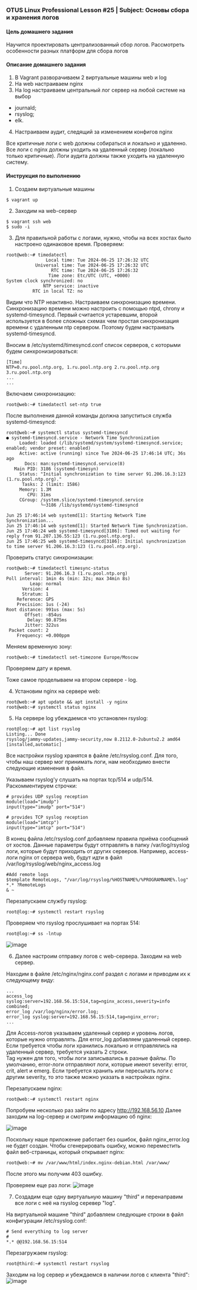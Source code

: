 ### OTUS Linux Professional Lesson #25 | Subject: Основы сбора и хранения логов

#### Цель домашнего задания
Научится проектировать централизованный сбор логов. Рассмотреть особенности разных платформ для сбора логов

#### Описание домашнего задания
1. В Vagrant разворачиваем 2 виртуальные машины web и log
2. На web настраиваем nginx  
3. На log настраиваем центральный лог сервер на любой системе на выбор
  - journald;
  - rsyslog;
  - elk.
4. Настраиваем аудит, следящий за изменением конфигов nginx 

Все критичные логи с web должны собираться и локально и удаленно.
Все логи с nginx должны уходить на удаленный сервер (локально только критичные).
Логи аудита должны также уходить на удаленную систему.

#### Инструкция по выполнению
1. Создаем виртуальные машины
```console
$ vagrant up
```
2. Заходим на web-сервер
```console
$ vagrant ssh web
$ sudo -i
```
3. Для правильной работы c логами, нужно, чтобы на всех хостах было настроено одинаковое время. Проверяем:
```console
root@web:~# timedatectl
               Local time: Tue 2024-06-25 17:26:32 UTC
           Universal time: Tue 2024-06-25 17:26:32 UTC
                 RTC time: Tue 2024-06-25 17:26:32
                Time zone: Etc/UTC (UTC, +0000)
System clock synchronized: no
              NTP service: inactive
          RTC in local TZ: no
```
Видим что NTP неактивно. Настраиваем синхронизацию времени.
Синхронизацию времени можно настроить с помощью ntpd, chrony и systemd-timesyncd. Первый считается устаревшим, второй используется в более сложных схемах чем простая синхронизация времени с удаленным ntp сервером. Поэтому будем настраивать systemd-timesyncd. 

Вносим в /etc/systemd/timesyncd.conf список серверов, с которыми будем синхронизироваться:
```
[Time]
NTP=0.ru.pool.ntp.org, 1.ru.pool.ntp.org 2.ru.pool.ntp.org 3.ru.pool.ntp.org
...
...
```
Включаем синхронизацию:
```console
root@web:~# timedatectl set-ntp true
```
После выполнения данной команды должна запуститься служба systemd-timesyncd:
```console
root@web:~# systemctl status systemd-timesyncd
● systemd-timesyncd.service - Network Time Synchronization
     Loaded: loaded (/lib/systemd/system/systemd-timesyncd.service; enabled; vendor preset: enabled)
     Active: active (running) since Tue 2024-06-25 17:46:14 UTC; 36s ago
       Docs: man:systemd-timesyncd.service(8)
   Main PID: 3186 (systemd-timesyn)
     Status: "Initial synchronization to time server 91.206.16.3:123 (1.ru.pool.ntp.org)."
      Tasks: 2 (limit: 1586)
     Memory: 1.3M
        CPU: 31ms
     CGroup: /system.slice/systemd-timesyncd.service
             └─3186 /lib/systemd/systemd-timesyncd

Jun 25 17:46:14 web systemd[1]: Starting Network Time Synchronization...
Jun 25 17:46:14 web systemd[1]: Started Network Time Synchronization.
Jun 25 17:46:24 web systemd-timesyncd[3186]: Timed out waiting for reply from 91.207.136.55:123 (1.ru.pool.ntp.org).
Jun 25 17:46:25 web systemd-timesyncd[3186]: Initial synchronization to time server 91.206.16.3:123 (1.ru.pool.ntp.org).
```
Проверить статус синхронизации:
```console
root@web:~# timedatectl timesync-status
       Server: 91.206.16.3 (1.ru.pool.ntp.org)
Poll interval: 1min 4s (min: 32s; max 34min 8s)
         Leap: normal
      Version: 4
      Stratum: 1
    Reference: GPS
    Precision: 1us (-24)
Root distance: 991us (max: 5s)
       Offset: -854us
        Delay: 90.875ms
       Jitter: 322us
 Packet count: 2
    Frequency: +0.000ppm

```
Меняем временную зону:
```console
root@web:~# timedatectl set-timezone Europe/Moscow
```
Проверяем дату и время.

Тоже самое проделываем на втором сервере - log.

4. Установим nginx на сервере web:
```console
root@web:~# apt update && apt install -y nginx
root@web:~# systemctl status nginx
```
5. На сервере log убеждаемся что установлен rsyslog:
```console
root@log:~# apt list rsyslog
Listing... Done
rsyslog/jammy-updates,jammy-security,now 8.2112.0-2ubuntu2.2 amd64 [installed,automatic]
```
Все настройки rsyslog хранятся в файле /etc/rsyslog.conf. Для того, чтобы наш сервер мог принимать логи, нам необходимо внести следующие изменения в файл.

Указываем rsyslog'у слушать на портах tcp/514 и udp/514. Раскомментируем строчки:
```shell
# provides UDP syslog reception
module(load="imudp")
input(type="imudp" port="514")

# provides TCP syslog reception
module(load="imtcp")
input(type="imtcp" port="514")
```
В конец файла /etc/rsyslog.conf добавляем правила приёма сообщений от хостов. Данные параметры будут отправлять в папку /var/log/rsyslog логи, которые будут приходить от других серверов. Например, access-логи nginx от сервера web, будут идти в файл /var/log/rsyslog/web/nginx_access.log
```shell
#Add remote logs
$template RemoteLogs, "/var/log/rsyslog/%HOSTNAME%/%PROGRAMNAME%.log"
*.* ?RemoteLogs
& ~
```
Перезапускаем службу rsyslog:
```console
root@log:~# systemctl restart rsyslog
```
Проверяем что rsyslog прослушивает на портах 514:
```console
root@log:~# ss -lntup
```
![image](https://github.com/bonyakevich-e/otus_lp_lesson_25_logging/assets/114911797/9ebc0a60-d282-4c9e-ac5a-d54461a8cedc)

6. Далее настроим отправку логов с web-сервера. Заходим на web сервер.

Находим в файле /etc/nginx/nginx.conf раздел с логами и приводим их к следующему виду:
```
...
access_log syslog:server=192.168.56.15:514,tag=nginx_access,severity=info combined;
error_log /var/log/nginx/error.log;
error_log syslog:server=192.168.56.15:514,tag=nginx_error;
...
```
Для Access-логов указываем удаленный сервер и уровень логов, которые нужно отправлять. Для error_log добавляем удаленный сервер. Если требуется чтобы логи хранились локально и отправлялись на удаленный сервер, требуется указать 2 строки. 	
Tag нужен для того, чтобы логи записывались в разные файлы.
По умолчанию, error-логи отправляют логи, которые имеют severity: error, crit, alert и emerg. Если требуется хранить или пересылать логи с другим severity, то это также можно указать в настройках nginx. 

Перезапускаем nginx: 
```console
root@web:~# systemctl restart nginx
```
Попробуем несколько раз зайти по адресу http://192.168.56.10
Далее заходим на log-сервер и смотрим информацию об nginx:

![image](https://github.com/bonyakevich-e/otus_lp_lesson_25_logging/assets/114911797/e570051f-a759-4dfd-aa15-e0c868da3ff9)

Поскольку наше приложение работает без ошибок, файл nginx_error.log не будет создан. Чтобы сгенерировать ошибку, можно переместить файл веб-страницы, который открывает nginx:
```console
root@web:~# mv /var/www/html/index.nginx-debian.html /var/www/
```
После этого мы получим 403 ошибку.

Проверяем еще раз логи:
![image](https://github.com/bonyakevich-e/otus_lp_lesson_25_logging/assets/114911797/7044f865-54d0-4511-b971-2f579c9c6a3e)

7. Создадим еще одну виртуальную машину "third" и перенаправим все логи с неё на rsyslog серевер "log".

На виртуальной машине "third" добавляем следующие строки в файл конфигурации /etc/rsyslog.conf:
```shell
# Send everything to log server
#
*.* @@192.168.56.15:514
```
Перезагружаем rsyslog:
```console
root@third:~# systemctl restart rsyslog
```
Заходим на log сервер и убеждаемся в наличии логов с клиента "third":
![image](https://github.com/bonyakevich-e/otus_lp_lesson_25_logging/assets/114911797/35c6247b-a2d7-4bc4-97b0-dc55d4a408ce)
